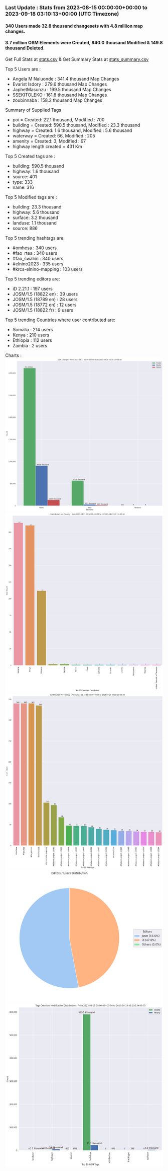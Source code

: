 ### Last Update : Stats from 2023-08-15 00:00:00+00:00 to 2023-09-18 03:10:13+00:00 (UTC Timezone)

#### 340 Users made 32.8 thousand changesets with 4.8 million map changes.
#### 3.7 million OSM Elements were Created, 940.0 thousand Modified & 149.8 thousand Deleted.
Get Full Stats at [stats.csv](/stats/elinino2023/Daily/stats.csv)
 & Get Summary Stats at [stats_summary.csv](/stats/elinino2023/Daily/stats_summary.csv)

Top 5 Users are : 
- Angela M Naluonde : 341.4 thousand Map Changes
- Evarist Isdory : 279.6 thousand Map Changes
- JaphetMasunzu : 199.5 thousand Map Changes
- SSEKITOLEKO : 161.8 thousand Map Changes
- zoubinnaba : 158.2 thousand Map Changes

Summary of Supplied Tags
- poi = Created: 22.1 thousand, Modified : 700
- building = Created: 590.5 thousand, Modified : 23.3 thousand
- highway = Created: 1.6 thousand, Modified : 5.6 thousand
- waterway = Created: 66, Modified : 205
- amenity = Created: 3, Modified : 97
- highway length created = 431 Km


Top 5 Created tags are :
- building: 590.5 thousand
- highway: 1.6 thousand
- source: 401
- type: 333
- name: 316


Top 5 Modified tags are :
- building: 23.3 thousand
- highway: 5.6 thousand
- surface: 3.2 thousand
- landuse: 1.1 thousand
- source: 886


Top 5 trending hashtags are:
- #omhesa : 340 users
- #fao_rtea : 340 users
- #fao_swalim : 340 users
- #elnino2023 : 335 users
- #krcs-elnino-mapping : 103 users


Top 5 trending editors are:
- iD 2.21.1 : 197 users
- JOSM/1.5 (18822 en) : 39 users
- JOSM/1.5 (18789 en) : 28 users
- JOSM/1.5 (18772 en) : 12 users
- JOSM/1.5 (18822 fr) : 9 users


Top 5 trending Countries where user contributed are:
- Somalia : 214 users
- Kenya : 210 users
- Ethiopia : 112 users
- Zambia : 2 users


 Charts : 
![Alt text](./stats_osm_changes.png) 
![Alt text](./stats_users_per_country.png) 
![Alt text](./stats_users_per_hashtag.png) 
![Alt text](./stats_editors_pie_chart.png) 
![Alt text](./stats_tags.png) 
